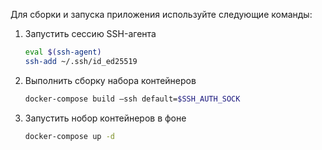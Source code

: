 Для сборки и запуска приложения используйте следующие команды:

1. Запустить сессию SSH-агента 
   ```bash
   eval $(ssh-agent)
   ssh-add ~/.ssh/id_ed25519
   ```
2. Выполнить сборку набора контейнеров
   ```bash
   docker-compose build –ssh default=$SSH_AUTH_SOCK
   ```
3. Запустить нобор контейнеров в фоне
   ```bash
   docker-compose up -d
   ```
